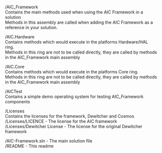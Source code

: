 /AIC_Framework  
Contains the main methods used when using the AIC Framework in a solution  
Methods in this assembly are called when adding the AIC Framework as a reference in your solution.  
  
/AIC.Hardware  
Contains methods which would execute in the platforms Hardware/HAL ring.  
Methods in this ring are not to be called directly, they are called by methods in the AIC_Framework main assembly  
  
/AIC.Core  
Contains methods which would execute in the platforms Core ring.  
Methods in this ring are not to be called directly, they are called by methods in the AIC_Framework main assembly  
  
/AICTest  
Contains a simple demo operating system for testing AIC_Framework components  
  
/Licenses  
Contains the licenses for the framework, Dewitcher and Cosmos  
/Licenses/LICENCE             - The license for the AIC framework    
/Licenses/Dewitcher License   - The license for the original Dewitcher framework    

/AIC-Framework.sln   - The main solution file    
/README              - This readme  
  
